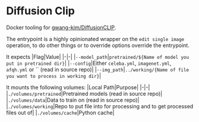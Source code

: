 # Diffusion Clip

Docker tooling for [gwang-kim/DiffusionCLIP](https://github.com/gwang-kim/DiffusionCLIP).

The entrypoint is a highly opinionated wrapper on the `edit single image` operation, to do other things or to override options override the entrypoint.

It expects
|Flag|Value|
|-|-|
|`--model_path`|`pretrained/${Name of model you put in pretrained dir}`|
|`--config`|Either `celeba.yml`, `imagenet.yml`, `afqh.yml` or `` (read in source repo)|
|`--img_path`|`../working/{Name of file you want to process in working dir}`|

It mounts the following volumes:
|Local Path|Purpose|
|-|-|
|`./volumes/pretrained`|Pretrained models (read in source repo)|
|`./volumes/data`|Data to train on (read in source repo)|
|`./volumes/working`|Repo to put file into for processing and to get processed files out of|
|`./volumes/cache`|Python cache|
